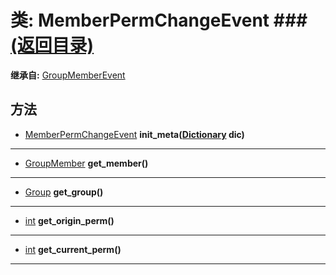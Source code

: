 # 类: MemberPermChangeEvent ###[(返回目录)](README.md)  
  
**继承自:** [GroupMemberEvent](GroupMemberEvent.md)  
  
## 方法 
  
- [MemberPermChangeEvent](MemberPermChangeEvent.md) **init_meta([Dictionary](https://docs.godotengine.org/en/latest/classes/class_dictionary.html) dic)**  
  
---  
  
- [GroupMember](GroupMember.md) **get_member()**  
  
---  
  
- [Group](Group.md) **get_group()**  
  
---  
  
- [int](https://docs.godotengine.org/en/latest/classes/class_int.html) **get_origin_perm()**  
  
---  
  
- [int](https://docs.godotengine.org/en/latest/classes/class_int.html) **get_current_perm()**  
  
---  
  

